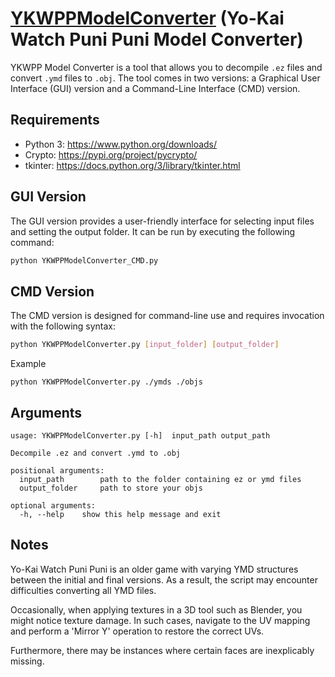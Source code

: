 # [YKWPPModelConverter](https://github.com/Tiniifan/YKWPPModelConverter/releases/latest) (Yo-Kai Watch Puni Puni Model Converter)

YKWPP Model Converter is a tool that allows you to decompile `.ez` files and convert `.ymd` files to `.obj`. The tool comes in two versions: a Graphical User Interface (GUI) version and a Command-Line Interface (CMD) version.

## Requirements
- Python 3: https://www.python.org/downloads/
- Crypto: https://pypi.org/project/pycrypto/
- tkinter: https://docs.python.org/3/library/tkinter.html

## GUI Version

The GUI version provides a user-friendly interface for selecting input files and setting the output folder. It can be run by executing the following command:

```bash
python YKWPPModelConverter_CMD.py
````

## CMD Version
The CMD version is designed for command-line use and requires invocation with the following syntax:

```bash
python YKWPPModelConverter.py [input_folder] [output_folder]
````

Example

  `python YKWPPModelConverter.py ./ymds ./objs`

## Arguments
    usage: YKWPPModelConverter.py [-h]  input_path output_path

    Decompile .ez and convert .ymd to .obj

    positional arguments:
      input_path        path to the folder containing ez or ymd files
      output_folder     path to store your objs

    optional arguments:
      -h, --help    show this help message and exit

## Notes
Yo-Kai Watch Puni Puni is an older game with varying YMD structures between the initial and final versions. As a result, the script may encounter difficulties converting all YMD files.

Occasionally, when applying textures in a 3D tool such as Blender, you might notice texture damage. In such cases, navigate to the UV mapping and perform a 'Mirror Y' operation to restore the correct UVs.

Furthermore, there may be instances where certain faces are inexplicably missing.
